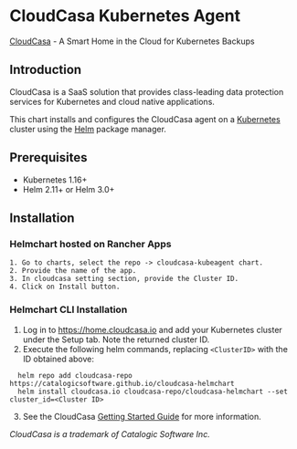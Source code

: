 # CloudCasa Kubernetes Agent

[CloudCasa](https://cloudcasa.io) - A Smart Home in the Cloud for Kubernetes Backups

## Introduction

CloudCasa is a SaaS solution that provides class-leading data protection services for Kubernetes and cloud native applications.

This chart installs and configures the CloudCasa agent on a [Kubernetes](http://kubernetes.io) cluster using the [Helm](https://helm.sh) package manager.

## Prerequisites

- Kubernetes 1.16+
- Helm 2.11+ or Helm 3.0+

## Installation

### Helmchart hosted on Rancher Apps

```
1. Go to charts, select the repo -> cloudcasa-kubeagent chart.
2. Provide the name of the app.
3. In cloudcasa setting section, provide the Cluster ID.
4. Click on Install button.
```

### Helmchart CLI Installation

1. Log in to https://home.cloudcasa.io and add your Kubernetes cluster under the Setup tab. Note the returned cluster ID.
2. Execute the following helm commands, replacing ```<ClusterID>``` with the ID obtained above:
```
  helm repo add cloudcasa-repo https://catalogicsoftware.github.io/cloudcasa-helmchart
  helm install cloudcasa.io cloudcasa-repo/cloudcasa-helmchart --set cluster_id=<Cluster ID>
```
3. See the CloudCasa [Getting Started Guide](https://cloudcasa.io/get-started) for more information.

*CloudCasa is a trademark of Catalogic Software Inc.*
